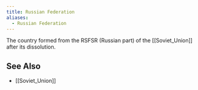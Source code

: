 ```yaml
---
title: Russian Federation
aliases:
  - Russian Federation
---
```

The country formed from the RSFSR (Russian part) of the [[Soviet_Union]] after its dissolution.

## See Also

* [[Soviet_Union]]